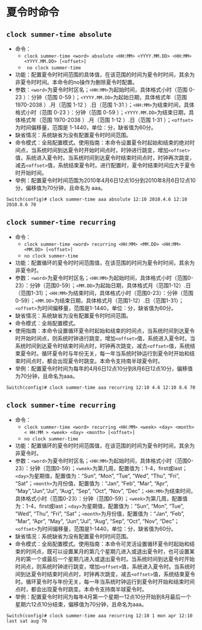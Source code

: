 # 夏令时命令

## `clock summer-time absolute`
- 命令：
  + `clock summer-time <word> absolute <HH:MM> <YYYY.MM.DD> <HH:MM> <YYYY.MM.DD> [<offset>]`
  + ` no clock summer-time` 
- 功能：配置夏令时时间范围的具体值，在该范围的时间为夏令时时间，其余为非夏令时时间。本命令的no操作为删除夏令时配置。
- 参数：`<word>`为夏令时时区名；`<HH:MM>`为起始时间，具体格式小时（范围 0-23 ）：分钟（范围 0-59 ）；`<YYYY.MM.DD>`为起始日期，具体格式年（范围 1970-2038 ）.月（范围 1-12 ）.日（范围 1-31 ）；`<HH:MM>`为结束时间，具体格式小时（范围 0-23 ）：分钟（范围 0-59 ）；`<YYYY.MM.DD>`为结束日期，具体格式年（范围 1970-2038 ）.月（范围 1-12 ）.日（范围 1-31 ）；`<offset>`为时间偏移量，范围是 1-1440，单位：分，缺省值为60分。
- 缺省情况：系统缺省为没有配置夏令时时间范围。
- 命令模式：全局配置模式。使用指南：本命令设置夏令时起始和结束的绝对时间点，当系统时间到达夏令时开始时间点时，时钟进行跳变，增加`<offset>`值，系统进入夏令时。当系统时间到达夏令时结束时间点时，时钟再次跳变，减去`<offset>`值，系统结束夏令时。进行配置时，夏令时结束时间应大于夏令时开始时间。
- 举例：配置夏令时时间范围为2010年4月6日12点10分到2010年8月6日12点10分，偏移值为70分钟，且命名为 aaa。
```
Switch(config)# clock summer-time aaa absolute 12:10 2010.4.6 12:10 2010.8.6 70
```


## `clock summer-time recurring`
- 命令：
  + `clock summer-time <word> recurring <HH:MM> <MM.DD> <HH:MM> <MM.DD> [<offset>]` 
  + `no clock summer-time` 
- 功能：配置循环的夏令时时间范围值，在该范围的时间为夏令时时间，其余为非夏令时。
- 参数：`<word>`为夏令时时区名；`<HH:MM>`为起始时间，具体格式小时（范围0-23）：分钟（范围0-59）；`<MM.DD>`为起始日期，具体格式月（范围1-12）.日（范围1-31）；`<HH:MM>`为结束时间，具体格式小时（范围0-23）：分钟（范围0-59）；`<MM.DD>`为结束日期，具体格式月（范围1-12）.日（范围1-31）；`<offset>`为时间偏移量，范围是1-1440，单位：分，缺省值为60分。
- 缺省情况：系统缺省为没有配置夏令时时间范围。
- 命令模式：全局配置模式。
- 使用指南：本命令设置循环夏令时起始和结束的时间点，当系统时间到达夏令时开始时间点，则系统时钟进行跳变，增加`<offset>`值，系统进入夏令时。当系统时间到达夏令时结束时间点时，时钟再次跳变，减去`<offset>`值，系统结束夏令时。循环夏令时与年份无关，每一年当系统时钟运行到夏令时开始和结束时间点时，都会出现夏令时跳变。本命令支持南半球夏令时。 
- 举例：配置夏令时时间为每年的4月6日12点10分到8月6日12点10分，偏移值为70分钟，且命名为aaa。
```
Switch(config)# clock summer-time aaa recurring 12:10 4.6 12:10 8.6 70
```


## `clock summer-time recurring`
- 命令：
  + `clock summer-time <word> recurring <HH:MM> <week> <day> <month> < HH:MM > <week> <day> <month> [<offset>]`
  + `no clock summer-time` 
- 功能：配置循环的夏令时时间范围值，在该范围的时间为夏令时时间，其余为非夏令时。
- 参数：`<word>`为夏令时时区名；`<HH:MM>`为起始时间，具体格式小时（范围0-23）：分钟（范围0-59）；`<week>`为第几周，配置值为：1-4，first或last；`<day>`为星期值，配置值为：“Sun”, “Mon”, “Tue”, “Wed”, “Thu”, “Fri”, “Sat”；`<month>`为月份值，配置值为：“Jan”, “Feb”, “Mar”, “Apr”, “May”,“Jun”,“Jul”, “Aug”, “Sep”, “Oct”, “Nov”, “Dec”；`<HH:MM>`为结束时间，具体格式小时（范围0-23）：分钟（范围0-59）；`<week>`为第几周，配置值为：1-4，first或last；`<day>`为星期值，配置值为：“Sun”, “Mon”, “Tue”, “Wed”, “Thu”, “Fri”, “Sat”；`<month>`为月份值，配置值为：“Jan”, “Feb”, “Mar”, “Apr”, “May”, “Jun”,“Jul”, “Aug”, “Sep”, “Oct”, “Nov”, “Dec”；`<offset>`为时间偏移量，范围是1-1440，单位：分，缺省值为60分。
- 缺省情况：系统缺省为没有配置夏令时时间范围。
- 命令模式：全局配置模式。使用指南：本命令可灵活设置循环夏令时起始和结束的时间点，既可以设置某月的第几个星期几进入或退出夏令时，也可设置某月的第一个或最后一个星期几进入或退出夏令时。当系统时间到达夏令时开始时间点，则系统时钟进行跳变，增加`<offset>`值，系统进入夏令时。当系统时间到达夏令时结束时间点时，时钟再次跳变，减去`<offset>`值，系统结束夏令时。循环夏令时与年份无关，每一年当系统时钟运行到夏令时开始和结束时间点时，都会出现夏令时跳变。本命令支持南半球夏令时。
- 举例：配置夏令时时间为每年4月第一个星期一12点10分开始到8月最后一个星期六12点10分结束，偏移值为70分钟，且命名为aaa。
```
Switch(config)# clock summer-time aaa recurring 12:10 1 mon apr 12:10 last sat aug 70
```
